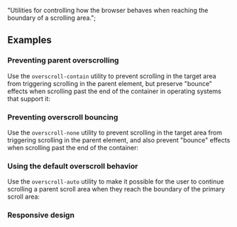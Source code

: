 "Utilities for controlling how the browser behaves when reaching the boundary of a scrolling area.";

## Examples

### Preventing parent overscrolling

Use the `overscroll-contain` utility to prevent scrolling in the target area from triggering scrolling in the parent element, but preserve "bounce" effects when scrolling past the end of the container in operating systems that support it:

### Preventing overscroll bouncing

Use the `overscroll-none` utility to prevent scrolling in the target area from triggering scrolling in the parent element, and also prevent "bounce" effects when scrolling past the end of the container:

### Using the default overscroll behavior

Use the `overscroll-auto` utility to make it possible for the user to continue scrolling a parent scroll area when they reach the boundary of the primary scroll area:

### Responsive design
